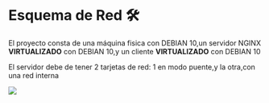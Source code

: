 # Esquema de Red 🛠️

El proyecto consta de una máquina fisica con DEBIAN 10,un servidor NGINX **VIRTUALIZADO** con DEBIAN 10,y un cliente **VIRTUALIZADO** con DEBIAN 10

El servidor debe de tener 2 tarjetas de red: 1 en modo puente,y la otra,con una red interna

![](https://github.com/jesusromero92/vsftpd/blob/main/Fotos/red.png)

